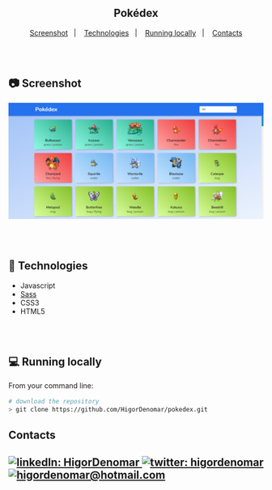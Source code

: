 <div align="center">
  <h2>Pokédex</h2>
</div>

<p align="center">
  <a href="#prints">Screenshot</a>&nbsp;&nbsp;&nbsp;|&nbsp;&nbsp;&nbsp;
  <a href="#techs">Technologies</a>&nbsp;&nbsp;&nbsp;|&nbsp;&nbsp;&nbsp;
  <a href="#running">Running locally</a>&nbsp;&nbsp;&nbsp;|&nbsp;&nbsp;&nbsp;
  <a href="#contacts">Contacts</a>
</p>

<br />&nbsp;

<h2 id="prints">📷 Screenshot</h2>

<img src="./.github/pokedex.png" />

<br />&nbsp;

<h2 id="techs">🔭 Technologies</h2>

- Javascript
- [Sass](https://sass-lang.com/)
- CSS3
- HTML5

<br />&nbsp;

<h2 id="running">💻 Running locally</h2>

From your command line:

```sh
# download the repository
> git clone https://github.com/HigorDenomar/pokedex.git
```

<h2 id="contacts">Contacts<h2>

<a href="https://www.linkedin.com/in/higordenomar/">
  <img alt="linkedIn: HigorDenomar" src="https://img.shields.io/badge/-HigorDenomar-2572ee?style=flat&logo=Linkedin&logoColor=white" />
</a>

<a href="https://twitter.com/higordenomar">
  <img alt="twitter: higordenomar" src="https://img.shields.io/badge/-%40higordenomar-2572ee?style=flat&logo=Twitter&logoColor=white" />
</a>

<a href="mailto:higordenomar@hotmail.com">
  <img alt="higordenomar@hotmail.com" src="https://img.shields.io/badge/-higordenomar%40gmail.com-2572ee?style=flat&logo=Gmail&logoColor=white" />
</a>